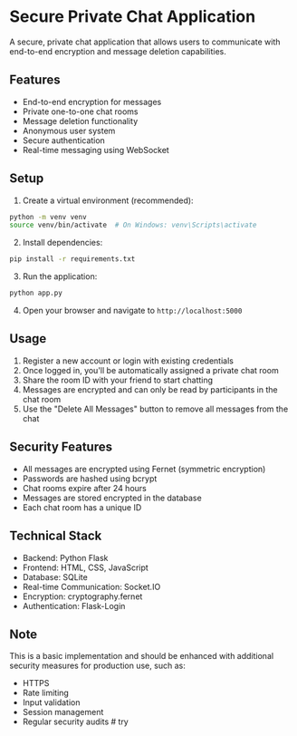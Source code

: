 # Secure Private Chat Application

A secure, private chat application that allows users to communicate with end-to-end encryption and message deletion capabilities.

## Features

- End-to-end encryption for messages
- Private one-to-one chat rooms
- Message deletion functionality
- Anonymous user system
- Secure authentication
- Real-time messaging using WebSocket

## Setup

1. Create a virtual environment (recommended):
```bash
python -m venv venv
source venv/bin/activate  # On Windows: venv\Scripts\activate
```

2. Install dependencies:
```bash
pip install -r requirements.txt
```

3. Run the application:
```bash
python app.py
```

4. Open your browser and navigate to `http://localhost:5000`

## Usage

1. Register a new account or login with existing credentials
2. Once logged in, you'll be automatically assigned a private chat room
3. Share the room ID with your friend to start chatting
4. Messages are encrypted and can only be read by participants in the chat room
5. Use the "Delete All Messages" button to remove all messages from the chat

## Security Features

- All messages are encrypted using Fernet (symmetric encryption)
- Passwords are hashed using bcrypt
- Chat rooms expire after 24 hours
- Messages are stored encrypted in the database
- Each chat room has a unique ID

## Technical Stack

- Backend: Python Flask
- Frontend: HTML, CSS, JavaScript
- Database: SQLite
- Real-time Communication: Socket.IO
- Encryption: cryptography.fernet
- Authentication: Flask-Login

## Note

This is a basic implementation and should be enhanced with additional security measures for production use, such as:
- HTTPS
- Rate limiting
- Input validation
- Session management
- Regular security audits #   t r y  
 